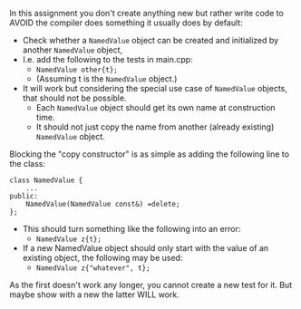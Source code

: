 In this assignment you don't create anything new but rather
write code to AVOID the compiler does something it usually
does by default:

-   Check whether a `NamedValue` object can be created and
    initialized by another `NamedValue` object,
-   I.e. add the following to the tests in main.cpp:
    -   `NamedValue other{t};`
    -   (Assuming t is the `NamedValue` object.)
-   It will work but considering the special use case of
    `NamedValue` objects, that should not be possible.
    -   Each `NamedValue` object should get its own name at
        construction time.
    -   It should not just copy the name from another
        (already existing) `NamedValue` object.

Blocking the "copy constructor" is as simple as adding the
following line to the class:

```
class NamedValue {
    ...
public:
    NamedValue(NamedValue const&) =delete;
};
```

-   This should turn something like the following into an
    error:
    -   `NamedValue z{t};`
-   If a new NamedValue object should only start with the
    value of an existing object, the following may be used:
    -   `NamedValue z{"whatever", t};`

As the first doesn't work any longer, you cannot create a
new test for it. But maybe show with a new the latter WILL
work.